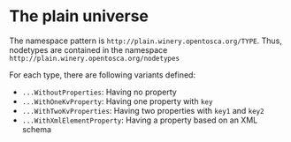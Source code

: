 # The plain universe

The namespace pattern is `http://plain.winery.opentosca.org/TYPE`.
Thus, nodetypes are contained in the namespace `http://plain.winery.opentosca.org/nodetypes`

For each type, there are following variants defined:

- `...WithoutProperties`: Having no property
- `...WithOneKvProperty`: Having one property with `key`
- `...WithTwoKvProperties`: Having two properties with `key1` and `key2`
- `...WithXmlElementProperty`: Having a property based on an XML schema
